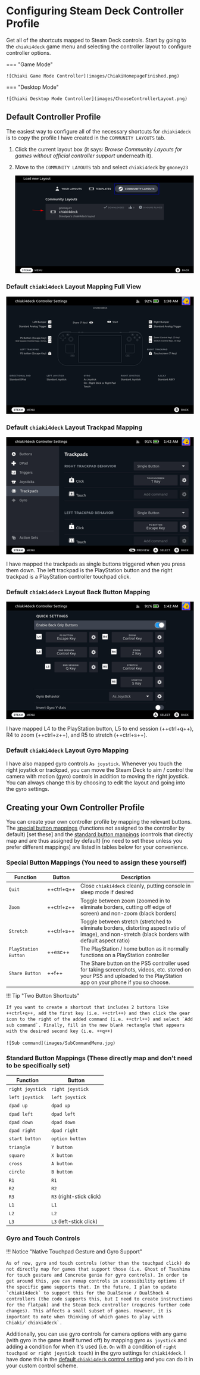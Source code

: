 # Configuring Steam Deck Controller Profile

Get all of the shortcuts mapped to Steam Deck controls. Start by going to the `chiaki4deck` game menu and selecting the controller layout to configure controller options.

=== "Game Mode"

    ![Chiaki Game Mode Controller](images/ChiakiHomepageFinished.png)

=== "Desktop Mode"

    ![Chiaki Desktop Mode Controller](images/ChooseControllerLayout.png)

## Default Controller Profile

The easiest way to configure all of the necessary shortcuts for `chiaki4deck` is to copy the profile I have created in the `COMMUNITY LAYOUTS` tab. 

1. Click the current layout box (it says: *Browse Community Layouts for games without official controller support* underneath it).

2. Move to the `COMMUNITY LAYOUTS` tab and select `chiaki4deck` by `gmoney23`

    ![Default controller](images/StreetpeaChiaki4deckLayout.png)

### Default `chiaki4deck` Layout Mapping Full View

![Steam Deck Full Control View](images/ControlsFullView.png)

### Default `chiaki4deck` Layout Trackpad Mapping

![Steam Deck TrackPad Mapping](images/Trackpads.png)

I have mapped the trackpads as single buttons triggered when you press them down.  The left trackpad is the PlayStation button and the right trackpad is a PlayStation controller touchpad click.

### Default `chiaki4deck` Layout Back Button Mapping

![Steam Deck Back Button Mapping](images/BackButtons.png)

I have mapped L4 to the PlayStation button, L5 to end session (++ctrl+q++), R4 to zoom (++ctrl+z++), and R5 to stretch (++ctrl+s++).

### Default `chiaki4deck` Layout Gyro Mapping

I have also mapped gyro controls `As joystick`. Whenever you touch the right joystick or trackpad, you can move the Steam Deck to aim / control the camera with motion (gyro) controls in addition to moving the right joystick. You can always change this by choosing to edit the layout and going into the gyro settings.

## Creating your Own Controller Profile

You can create your own controller profile by mapping the relevant buttons. The [special button mappings](#special-button-mappings-you-need-to-assign-these-yourself) (functions not assigned to the controller by default) [set these] and the [standard button mappings](#standard-button-mappings-these-directly-map-and-dont-need-to-be-specifically-set) (controls that directly map and are thus assigned by default) [no need to set these unless you prefer different mappings] are listed in tables below for your convenience.

### Special Button Mappings (You need to assign these yourself)

| Function | Button | Description                                                                 |
| ---------|--------|-----------------------------------------------------------------------------|
| `Quit`   |  ++ctrl+q++ | Close `chiaki4deck` cleanly, putting console in sleep mode if desired  |
| `Zoom`   |  ++ctrl+z++ | Toggle between zoom (zoomed in to eliminate borders, cutting off edge of screen) and non-zoom (black borders) |
| `Stretch`| ++ctrl+s++  | Toggle between stretch (stretched to eliminate borders, distorting aspect ratio of image), and non-stretch (black borders with default aspect ratio) |
| `PlayStation Button`| ++esc++ | The PlayStation / home button as it normally functions on a PlayStation controller |
| `Share Button` | ++f++ | The Share button on the PS5 controller used for taking screenshots, videos, etc. stored on your PS5 and uploaded to the PlayStation app on your phone if you so choose. |

!!! Tip "Two Button Shortcuts"

    If you want to create a shortcut that includes 2 buttons like ++ctrl+q++, add the first key (i.e. ++ctrl++) and then click the gear icon to the right of the added command (i.e. ++ctrl++) and select `Add sub command`. Finally, fill in the new blank rectangle that appears with the desired second key (i.e. ++q++)

    ![Sub command](images/SubCommandMenu.jpg)

### Standard Button Mappings (These directly map and don't need to be specifically set)

| Function         | Button                  |
|------------------| ------------------------|
| `right joystick` | `right joystick`        |
| `left joystick`  | `left joystick`         |
| `dpad up`        | `dpad up`               |
| `dpad left`      | `dpad left`             |
| `dpad down`      | `dpad down`             |
| `dpad right`     | `dpad right`            |
| `start button`   | `option button`         |
| `triangle`       | `Y button`              |
| `square`         | `X button`              |
| `cross`          | `A button`              |
| `circle`         | `B button`              |
| `R1`             | `R1`                    |
| `R2`             | `R2`                    |
| `R3`             | `R3` (right-stick click)|
| `L1`             | `L1`                    |
| `L2`             | `L2`                    |
| `L3`             | `L3` (left-stick click) |

### Gyro and Touch Controls

!!! Notice "Native Touchpad Gesture and Gyro Support"

    As of now, gyro and touch controls (other than the touchpad click) do not directly map for games that support those (i.e. Ghost of Tsushima for touch gesture and Concrete genie for gyro controls). In order to get around this, you can remap controls in accessibility options if the specific game supports that. In the future, I plan to update `chiaki4deck` to support this for the DualSense / DualShock 4 controllers (the code supports this, but I need to create instructions for the flatpak) and the Steam Deck controller (requires further code changes). This affects a small subset of games. However, it is important to note when thinking of which games to play with Chiaki/`chiaki4deck`.

Additionally, you can use gyro controls for camera options with any game (with gyro in the game itself turned off) by mapping gyro `As joystick` and adding a condition for when it's used (i.e. `On` with a condition of `right touchpad or right joystick touch`) in the gyro settings for `chiaki4deck`. I have done this in the [default `chiaki4deck` control setting](#default-chiaki4deck-layout-mapping-full-view) and you can do it in your custom control scheme.